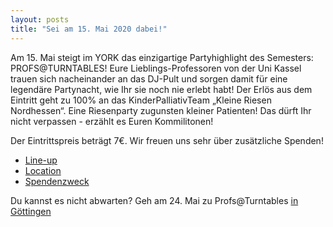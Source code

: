 ```yaml
---
layout: posts
title: "Sei am 15. Mai 2020 dabei!"
---
```


Am 15. Mai steigt im YORK das einzigartige Partyhighlight des Semesters: PROFS@TURNTABLES!
Eure Lieblings-Professoren von der Uni Kassel trauen sich nacheinander an
das DJ-Pult und sorgen damit für eine legendäre Partynacht, wie Ihr sie noch
nie erlebt habt! Der Erlös aus dem Eintritt geht zu 100% an das
KinderPalliativTeam „Kleine Riesen Nordhessen“. Eine Riesenparty zugunsten
kleiner Patienten! Das dürft Ihr nicht verpassen - erzählt es Euren
Kommilitonen!

Der Eintrittspreis beträgt 7€. Wir freuen uns sehr über zusätzliche Spenden!

- [Line-up](/pat_2018_2/line-up-2020)
- [Location](/pat_2018/location)
- [Spendenzweck](/pat_2018/spendenzweck)

Du kannst es nicht abwarten? Geh am 24. Mai zu Profs@Turntables [in Göttingen](http://www.profs-at-turntables.de/)
